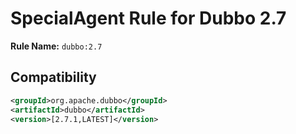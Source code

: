 # SpecialAgent Rule for Dubbo 2.7

**Rule Name:** `dubbo:2.7`

## Compatibility

```xml
<groupId>org.apache.dubbo</groupId>
<artifactId>dubbo</artifactId>
<version>[2.7.1,LATEST]</version>
```